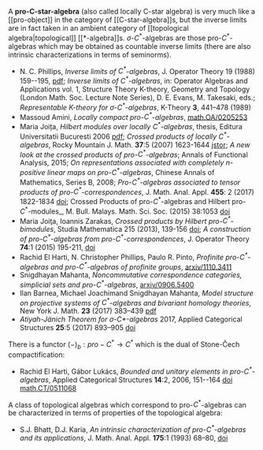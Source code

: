 A __pro-C-star-algebra__ (also called locally C-star algebra) is very much like a [[pro-object]] in the category of [[C-star-algebra]]s, but the inverse limits are in fact taken in an ambient category of [[topological algebra|topological]] [[*-algebra]]s. $\sigma$-$C^*$-algebras are those pro-$C^*$-algebras which may be obtained as countable inverse limits (there are also intrinsic characterizations in terms of seminorms). 

* N. C. Phillips, _Inverse limits of $C^\ast$-algebras_, J. Operator Theory 19 (1988) 159--195, [pdf](http://www.theta.ro/jot/archive/1988-019-001/1988-019-001-010.pdf); _Inverse limits of $C^\ast$-algebras_, in: Operator Algebras and Applications vol. 1, Structure Theory K-theory, Geometry and Topology (London Math. Soc. Lecture Note Series), D. E. Evans, M. Takesaki, eds.; _Representable K-theory for $\sigma$-$C^*$-algebras_, K-Theory __3__, 441–478 (1989)
* Massoud Amini, _Locally compact pro-$C^\ast$-algebras_, [math.OA/0205253](http://arxiv.org/abs/math/0205253)
* Maria Joița, _Hilbert modules over locally $C^*$-algebras_, thesis, Editura Universitatii Bucuresti 2006 [pdf](http://www.geocities.ws/m_joita/Hilbertm.pdf); _Crossed products of locally $C^*$-algebras_, Rocky Mountain J. Math. __37__:5 (2007) 1623-1644 [jstor](https://www.jstor.org/stable/44239423); _A new look at the crossed products of pro-$C^*$-algebras_; Annals of Functional Analysis, 2015; _On representations associated with completely n-positive linear maps on pro-$C^*$-algebras_, Chinese Annals of Mathematics, Series B, 2008; _Pro-$C^*$-algebras associated to tensor products of pro-$C^*$-correspondences_, J. Math. Anal. Appl.
__455__: 2 (2017) 1822-1834 [doi](https://doi.org/10.1016/j.jmaa.2017.06.065); Crossed Products of pro-$C^*$-algebras and Hilbert pro-$C^*$-modules_, M. Bull. Malays. Math. Sci. Soc. (2015) 38:1053 [doi](https://doi.org/10.1007/s40840-014-0067-z) 
* Maria Joiţa, Ioannis Zarakas, _Crossed products by Hilbert pro-$C^*$-bimodules_, Studia Mathematica 215 (2013), 139-156 [doi](http://dx.doi.org/10.4064%2Fsm215-2-4); _A construction of pro-$C^*$-algebras from pro-$C^*$-correspondences_, J. Operator Theory __74__:1 (2015) 195-211, [doi](http://dx.doi.org/10.7900/jot.2014may27.2025)
* Rachid El Harti, N. Christopher Phillips, Paulo R. Pinto, _Profinite pro-$C^\ast$-algebras and pro-$C^\ast$-algebras of profinite groups_, [arxiv/1110.3411](http://arxiv.org/abs/1110.3411)
* Snigdhayan Mahanta, _Noncommutative correspondence categories, simplicial sets and pro-$C^\ast$-algebras_, [arxiv/0906.5400](http://arxiv.org/abs/0906.5400)
* Ilan Barnea, Michael Joachimand Snigdhayan Mahanta, _Model structure on projective systems of $C^*$-algebras and bivariant homology theories_, New York J. Math. __23__ (2017) 383–439 [pdf](http://emis.ams.org/journals/NYJM/j/2017/23-19v.pdf)
* _Atiyah-Jänich Theorem for σ-C*-algebras_ 2017, Applied Categorical Structures __25__:5 (2017) 893–905 [doi](https://doi.org/10.1007/s10485-016-9474-7)


There is a functor $(-)_b:pro-C^\ast\to C^\ast$ which is the dual of Stone-&#268;ech compactification:

* Rachid El Harti, G&#225;bor Luk&#225;cs, _Bounded and unitary elements in pro-$C^\ast$-algebras_, Applied Categorical Structures  __14__:2, 2006, 151--164 [doi](http://dx.doi.org/10.1007/s10485-006-9012-0) [math.CT/0511068](https://arxiv.org/pdf/math/0511068)

A class of topological algebras which correspond to pro-$C^\ast$-algebras can be characterized in terms of properties of the topological algebra:

* S.J. Bhatt, D.J. Karia, _An intrinsic characterization of pro-$C^\ast$-algebras and its applications_, J. Math. Anal. Appl. __175__:1 (1993) 68&#8211;80, [doi](http://dx.doi.org/10.1006/jmaa.1993.1152)